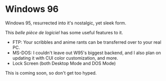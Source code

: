 # Windows 96

Windows 95, resurrected into it's nostalgic, yet sleek form.

This *belle pièce de 
logiciel* has some useful features to it.

- FTP: Your scribbles and anime rants can be transferred over to your real PC.
- MS-DOS: I couldn't leave out W95's biggest backend, and I also plan on updating it with CUI color customization, and more.
- Lock Screen (both Desktop Mode and DOS Mode)

This is coming soon, so don't get too hyped.
